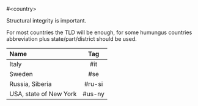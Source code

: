 #\<country\>

Structural integrity is important.

For most countries the TLD will be enough, for some humungus countries abbreviation plus state/part/district should be used.


| Name       | Tag     |
| :------------- | :----------: | 
|  Italy | #it | 
|  Sweden | #se |
| Russia, Siberia | #ru-si |
| USA, state of New York | #us-ny |
